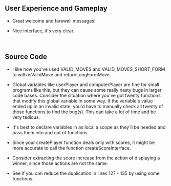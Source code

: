 ## User Experience and Gameplay

- Great welcome and farewell messages!
  
- Nice interface, it's very clear.

<br>

## Source Code

- I like how you've used VALID_MOVES and VALID_MOVES_SHORT_FORM to with isValidMove and returnLongFormMove.
  
- Global variables like userPlayer and computerPlayer are fine for small programs like this, but they can cause some really nasty bugs in larger code bases. Consider the situation where you've got twenty functions that modify this global variable in some way. If the variable's value ended up in an invalid state, you'd have to manually check all twenty of those functions to find the bug(s). This can take a lot of time and be very tedious. 
  
- It's best to declare variables in as local a scope as they'll be needed and pass them into and out of functions.
  
- Since your createPlayer function deals only with scores, it might be more accurate to call the function createScoreInterface.
  
- Consider extracting the score increase from the action of displaying a winner, since those actions are not the same.
  
- See if you can reduce the duplication in lines 127 - 135 by using some functions.